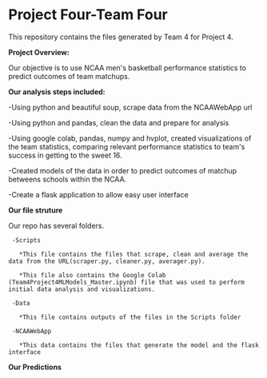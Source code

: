 # Project Four-Team Four

This repository contains the files generated by Team 4 for Project 4.

**Project Overview:**

Our objective is to use NCAA men's basketball performance statistics to predict outcomes of team matchups.

**Our analysis steps included:**

  -Using python and beautiful soup, scrape data from the NCAAWebApp url
  
  -Using python and pandas, clean the data and prepare for analysis
  
  -Using google colab, pandas, numpy and hvplot, created visualizations of the team statistics, comparing relevant performance statistics to team's success in getting to the sweet 16.
  
  -Created models of the data in order to predict outcomes of matchup betweens schools within the NCAA.
  
  -Create a flask application to allow easy user interface
  
 **Our file struture**
 
   Our repo has several folders.
   
     -Scripts
     
       *This file contains the files that scrape, clean and average the data from the URL(scraper.py, cleaner.py, averager.py).
       
       *This file also contains the Google Colab (Team4Project4MLModels_Master.ipynb) file that was used to perform initial data analysis and visualizations.
       
     -Data
     
       *This file contains outputs of the files in the Scripts folder
       
     -NCAAWebApp
     
       *This data contains the files that generate the model and the flask interface
       
   **Our Predictions**
       

     

